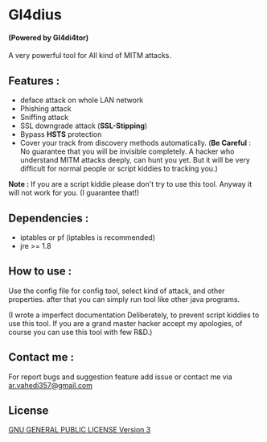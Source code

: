 # Gl4dius 
#### (Powered by Gl4di4tor)
A very powerful tool for All kind of MITM attacks.

## Features : 
- deface attack on whole LAN network
- Phishing attack
- Sniffing attack
- SSL downgrade attack (**SSL-Stipping**)
- Bypass **HSTS** protection
- Cover your track from discovery methods automatically. (**Be Careful** : No guarantee that you will be 
invisible completely. A hacker who understand MITM attacks deeply, can hunt you yet. But it will be very difficult for normal 
people or script kiddies to tracking you.) 

**Note :** If you are a script kiddie please don't try to use this tool. Anyway it will not work for you. (I guarantee that!)

## Dependencies : 

- iptables or pf (iptables is recommended)
- jre >= 1.8

## How to use : 

Use the config file for config tool, select kind of attack, and other properties.
after that you can simply run tool like other java programs.

(I wrote a imperfect documentation Deliberately, to prevent script kiddies to use this tool. 
If you are a grand master hacker accept my apologies, of course you can use this tool with few R&D.)

## Contact me :

For report bugs and suggestion feature add issue or contact me via ar.vahedi357@gmail.com

## License

[GNU GENERAL PUBLIC LICENSE Version 3](https://www.gnu.org/licenses/gpl.html)